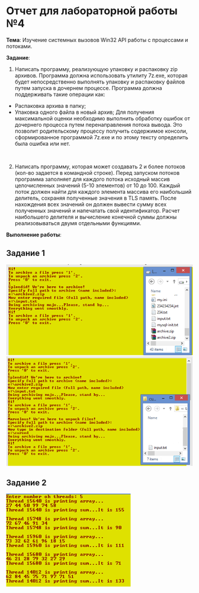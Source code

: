 # Отчет для лабораторной работы №4
**Тема**: Изучение системных вызовов Win32 API работы с процессами и потоками.

**Задание**:   
1. Написать программу, реализующую упаковку и распаковку zip архивов. Программа должна использовать утилиту 7z.exe, 
которая будет непосредственно выполнять упаковку и распаковку файлов путем запуска в дочернем процессе. 
Программа должна поддерживать такие операции как:
  * Распаковка архива в папку;
  * Упаковка одного файла в новый архив;
 Для получения максимальной оценки необходимо выполнить обработку ошибок от дочернего 
 процесса путем перенаправления потока вывода. Это позволит родительскому процессу получить содержимое консоли, 
 сформированное программой 7z.exe и по этому тексту определить была ошибка или нет.
 <br>
 
 2. Написать программу, которая может создавать 2 и более потоков (кол-во задается в командной строке). 
 Перед запуском потоков программа заполняет для каждого потока исходный массив целочисленных значений (5-10 элементов) 
 от 10 до 100. Каждый поток должен найти для каждого элемента массива его наибольший делитель, 
 сохраняя полученные значения в TLS память. После нахождения всех значений он должен вывести сумму всех полученных 
 значений и напечатать свой идентификатор. 
 Расчет наибольшего делителя и вычисление конечной суммы должны реализовываться двумя отдельными функциями.
 
 **Выполнение работы**:   
## Задание 1
![Console_screenshot](Labwork_4/results/res_1_1.png)
![Console_screenshot](Labwork_4/results/res_1_2.png)

## Задание 2
![Console_screenshot](Labwork_4/results/res_2_1.png)
